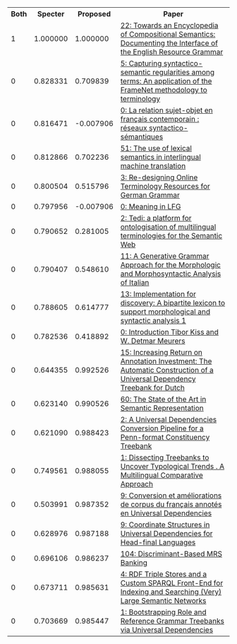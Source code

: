 <html><table><tr>
<th>Both</th>
<th>Specter</th>
<th>Proposed</th>
<th>Paper</th>
</tr>
<tr>
<td>1</td>
<td>1.000000</td>
<td>1.000000</td>
<td><a href="https://www.semanticscholar.org/paper/00f33fd82c116fe1ef54ad30437d844b548adaf4">22: Towards an Encyclopedia of Compositional Semantics: Documenting the Interface of the English Resource Grammar</a></td>
</tr>
<tr>
<td>0</td>
<td>0.828331</td>
<td>0.709839</td>
<td><a href="https://www.semanticscholar.org/paper/c2bdc4197c5adadfbedc45edbac399aef6f1a855">5: Capturing syntactico-semantic regularities among terms: An application of the FrameNet methodology to terminology</a></td>
</tr>
<tr>
<td>0</td>
<td>0.816471</td>
<td>-0.007906</td>
<td><a href="https://www.semanticscholar.org/paper/c0f662a0de3dc1678a2854b119b53290b4678e6e">0: La relation sujet-objet en français contemporain : réseaux syntactico-sémantiques</a></td>
</tr>
<tr>
<td>0</td>
<td>0.812866</td>
<td>0.702236</td>
<td><a href="https://www.semanticscholar.org/paper/0a8bd839a09187eae0dc1dd082256828ed4360e0">51: The use of lexical semantics in interlingual machine translation</a></td>
</tr>
<tr>
<td>0</td>
<td>0.800504</td>
<td>0.515796</td>
<td><a href="https://www.semanticscholar.org/paper/f6bd250feb1711c753c6259fe03ccc6d046ccec3">3: Re-designing Online Terminology Resources for German Grammar</a></td>
</tr>
<tr>
<td>0</td>
<td>0.797956</td>
<td>-0.007906</td>
<td><a href="https://www.semanticscholar.org/paper/97f8565db7af8c0267a1aa0d71daa19ca88a169e">0: Meaning in LFG</a></td>
</tr>
<tr>
<td>0</td>
<td>0.790652</td>
<td>0.281005</td>
<td><a href="https://www.semanticscholar.org/paper/40f0a090092fd36c7f6c3245396bd3edca9d232f">2: Tedi: a platform for ontologisation of multilingual terminologies for the Semantic Web</a></td>
</tr>
<tr>
<td>0</td>
<td>0.790407</td>
<td>0.548610</td>
<td><a href="https://www.semanticscholar.org/paper/6cd641eff2cb0bfdfbe59aad133917b8794442c0">11: A Generative Grammar Approach for the Morphologic and Morphosyntactic Analysis of Italian</a></td>
</tr>
<tr>
<td>0</td>
<td>0.788605</td>
<td>0.614777</td>
<td><a href="https://www.semanticscholar.org/paper/4e3c649f57db12677d66e333eb124a5ac999397a">13: Implementation for discovery: A bipartite lexicon to support morphological and syntactic analysis 1</a></td>
</tr>
<tr>
<td>0</td>
<td>0.782536</td>
<td>0.418892</td>
<td><a href="https://www.semanticscholar.org/paper/1948ee50230b90ef034b1da533085efd4cad526b">0: Introduction Tibor Kiss and W. Detmar Meurers</a></td>
</tr>
<tr>
<td>0</td>
<td>0.644355</td>
<td>0.992526</td>
<td><a href="https://www.semanticscholar.org/paper/bcde54706555cd667d052d31af568322b9027be1">15: Increasing Return on Annotation Investment: The Automatic Construction of a Universal Dependency Treebank for Dutch</a></td>
</tr>
<tr>
<td>0</td>
<td>0.623140</td>
<td>0.990526</td>
<td><a href="https://www.semanticscholar.org/paper/e32e3feb2225b427caa05eb26f241671196fc942">60: The State of the Art in Semantic Representation</a></td>
</tr>
<tr>
<td>0</td>
<td>0.621090</td>
<td>0.988423</td>
<td><a href="https://www.semanticscholar.org/paper/496516b03ee68862f415cae2e431342979def601">2: A Universal Dependencies Conversion Pipeline for a Penn-format Constituency Treebank</a></td>
</tr>
<tr>
<td>0</td>
<td>0.749561</td>
<td>0.988055</td>
<td><a href="https://www.semanticscholar.org/paper/8948011cb20634c6a1dec6cf7e520fe01560f3e4">1: Dissecting Treebanks to Uncover Typological Trends . A Multilingual Comparative Approach</a></td>
</tr>
<tr>
<td>0</td>
<td>0.503991</td>
<td>0.987352</td>
<td><a href="https://www.semanticscholar.org/paper/a2ebc3e5026111d835971cb610a6bdca05a215e6">9: Conversion et améliorations de corpus du français annotés en Universal Dependencies</a></td>
</tr>
<tr>
<td>0</td>
<td>0.628976</td>
<td>0.987188</td>
<td><a href="https://www.semanticscholar.org/paper/a87827881b137fce3859e673c2233e8682f3b79d">9: Coordinate Structures in Universal Dependencies for Head-final Languages</a></td>
</tr>
<tr>
<td>0</td>
<td>0.696106</td>
<td>0.986237</td>
<td><a href="https://www.semanticscholar.org/paper/f71c1f2fef2f4ec00a6daf4a6c75c12b890b5069">104: Discriminant-Based MRS Banking</a></td>
</tr>
<tr>
<td>0</td>
<td>0.673711</td>
<td>0.985631</td>
<td><a href="https://www.semanticscholar.org/paper/f44eabba1d1e7c088aaf02f2a9e3ad2bbeae4901">4: RDF Triple Stores and a Custom SPARQL Front-End for Indexing and Searching (Very) Large Semantic Networks</a></td>
</tr>
<tr>
<td>0</td>
<td>0.703669</td>
<td>0.985447</td>
<td><a href="https://www.semanticscholar.org/paper/a5334a96de085b18983262d1223a9b5edeff5c29">1: Bootstrapping Role and Reference Grammar Treebanks via Universal Dependencies</a></td>
</tr>
</table></html>
